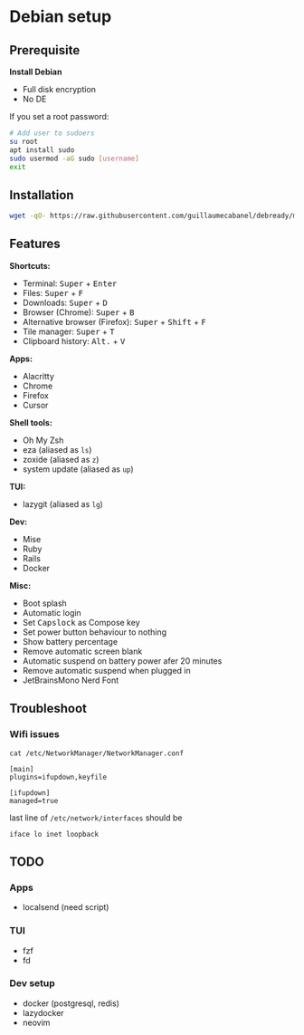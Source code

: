# Debian setup
## Prerequisite
**Install Debian**
- Full disk encryption
- No DE


If you set a root password:

```bash
# Add user to sudoers
su root
apt install sudo
sudo usermod -aG sudo [username]
exit
```

## Installation

```bash
wget -qO- https://raw.githubusercontent.com/guillaumecabanel/debready/main/boot.sh | bash
```

## Features

**Shortcuts:**
- Terminal: <kbd>Super</kbd> + <kbd>Enter</kbd>
- Files: <kbd>Super</kbd> + <kbd>F</kbd>
- Downloads: <kbd>Super</kbd> + <kbd>D</kbd>
- Browser (Chrome): <kbd>Super</kbd> + <kbd>B</kbd>
- Alternative browser (Firefox): <kbd>Super</kbd> + <kbd>Shift</kbd> + <kbd>F</kbd>
- Tile manager: <kbd>Super</kbd> + <kbd>T</kbd>
- Clipboard history: <kbd>Alt.</kbd> + <kbd>V</kbd>

**Apps:**
- Alacritty
- Chrome
- Firefox
- Cursor

**Shell tools:**
- Oh My Zsh
- eza (aliased as `ls`)
- zoxide (aliased as `z`)
- system update (aliased as `up`)

**TUI:**
- lazygit (aliased as `lg`)

**Dev:**
- Mise
- Ruby
- Rails
- Docker

**Misc:**
- Boot splash
- Automatic login
- Set <kbd>Capslock</kbd> as Compose key
- Set power button behaviour to nothing
- Show battery percentage
- Remove automatic screen blank
- Automatic suspend on battery power afer 20 minutes
- Remove automatic suspend when plugged in
- JetBrainsMono Nerd Font

## Troubleshoot
### Wifi issues
```
cat /etc/NetworkManager/NetworkManager.conf
```

```
[main]
plugins=ifupdown,keyfile

[ifupdown]
managed=true
```

last line of `/etc/network/interfaces` should be
```
iface lo inet loopback
```

## TODO

### Apps
- localsend (need script)

### TUI
- fzf
- fd

### Dev setup
- docker (postgresql, redis)
- lazydocker
- neovim
